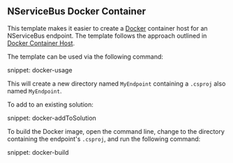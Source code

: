 ## NServiceBus Docker Container

This template makes it easier to create a [Docker](https://www.docker.com/) container host for an NServiceBus endpoint. The template follows the approach outlined in [Docker Container Host](/nservicebus/hosting/docker-host/).

The template can be used via the following command:

snippet: docker-usage

This will create a new directory named `MyEndpoint` containing a `.csproj` also named `MyEndpoint`.

To add to an existing solution:

snippet: docker-addToSolution

To build the Docker image, open the command line, change to the directory containing the endpoint's `.csproj`, and run the following command:

snippet: docker-build